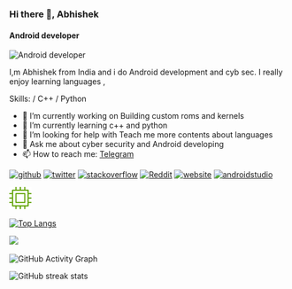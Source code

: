 ### Hi there 👋, Abhishek
#### Android developer 
![Android developer ](https://cdn.dribbble.com/users/74401/screenshots/1645509/media/108d0337893ae5e4efcf0a6c6077adb0.png)

I,m Abhishek from India and i do Android development and cyb sec. I really enjoy learning languages ,

Skills: / C++ / Python

- 🔭 I’m currently working on Building custom roms and kernels 
- 🌱 I’m currently learning c++ and python  
- 🤔 I’m looking for help with Teach me more contents about languages 
- 💬 Ask me about cyber security and Android developing 
- 📫 How to reach me:  [Telegram](https://t.me/Lopster_70) 


[<img src='https://cdn.jsdelivr.net/npm/simple-icons@3.0.1/icons/github.svg' alt='github' height='40'>](https://github.com/Abhishek001konni)  [<img src='https://cdn.jsdelivr.net/npm/simple-icons@3.0.1/icons/twitter.svg' alt='twitter' height='40'>](https://twitter.com/@Lopster70x)  [<img src='https://cdn.jsdelivr.net/npm/simple-icons@3.0.1/icons/stackoverflow.svg' alt='stackoverflow' height='40'>](https://stackoverflow.com/users/17537869)  [<img src='https://cdn.jsdelivr.net/npm/simple-icons@3.0.1/icons/reddit.svg' alt='Reddit' height='40'>](https://www.reddit.com/user/_Lopster_U-S_)  [<img src='https://cdn.jsdelivr.net/npm/simple-icons@3.0.1/icons/icloud.svg' alt='website' height='40'>](http://abhishek001konni.github.io/)  [<img src='https://cdn.jsdelivr.net/npm/simple-icons@3.0.1/icons/androidstudio.svg' alt='androidstudio' height='40'>](https://developers.google.com/profile/u/115572782689495775478)  

<a href='https://docs.github.com/en/developers'><img src='https://raw.githubusercontent.com/acervenky/animated-github-badges/master/assets/devbadge.gif' width='40' height='40'></a> 

[![Top Langs](https://github-readme-stats.vercel.app/api/top-langs/?username=Abhishek001konni)](https://github.com/anuraghazra/github-readme-stats)

<img src="https://github-readme-stats.vercel.app/api?username=Abhishek001konni&&show_icons=true&title_color=ffffff&icon_color=bb2acf&text_color=daf7dc&bg_color=000000">

![GitHub Activity Graph](https://activity-graph.herokuapp.com/graph?username=Abhishek001konni)  

![GitHub streak stats](https://github-readme-streak-stats.herokuapp.com/?user=Abhishek001konni)  


